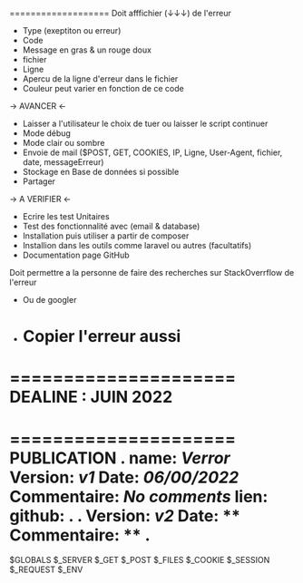 ===================
Doit afffichier (↓↓↓) de l'erreur

- Type (exeptiton ou erreur)
- Code
- Message en gras & un rouge doux
- fichier
- Ligne
- Apercu de la ligne d'erreur dans le fichier
- Couleur peut varier en fonction de ce code

-> AVANCER <-

- Laisser a l'utilisateur le choix de tuer ou laisser le script continuer
- Mode débug
- Mode clair ou sombre
- Envoie de mail ($POST, GET, COOKIES, IP, Ligne, User-Agent, fichier, date, messageErreur)
- Stockage en Base de données si possible
- Partager

-> A VERIFIER <-

- Ecrire les test Unitaires
- Test des fonctionnalité avec (email & database)
- Installation puis utiliser a partir de composer
- Installion dans les outils comme laravel ou autres (facultatifs)
- Documentation page GitHub

Doit permettre a la personne de faire des recherches sur StackOverrflow de l'erreur

- Ou de googler
- # Copier l'erreur aussi

=====================
DEALINE : JUIN 2022
=====================

=====================
PUBLICATION
.
name: _Verror_
Version: _v1_
Date: _06/00/2022_
Commentaire: _No comments_
lien:
github:
.
.
Version: _v2_
Date: **
Commentaire: **
.
====================

$GLOBALS
$\_SERVER
$_GET
$\_POST
$_FILES
$\_COOKIE
$_SESSION
$\_REQUEST
$\_ENV
